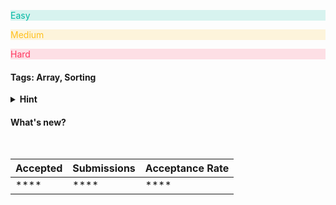 <p style="color:rgb(0 184 163);background-color:rgb(0 184 163/.15)">
    Easy
</p>

<p style="color:#FFC01E;background-color:rgb(255 192 30/.15)">
    Medium
</p>

<p style="color:rgb(255 55 95);background-color:rgb(255 55 95/.15)">
    Hard
</p>

#### Tags: Array, Sorting

<details>
    <summary><b>Hint</b></summary>
        hint here
</details>

#### What's new?

<pre>

</pre>

| Accepted | Submissions | Acceptance Rate |
|----------|-------------|-----------------|
| ****     | ****        | ****            |